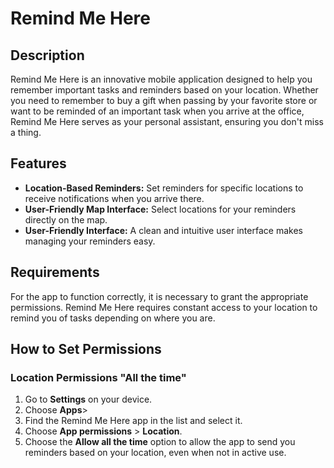 # Remind Me Here

## Description

Remind Me Here is an innovative mobile application designed to help you remember important tasks and reminders based on your location. Whether you need to remember to buy a gift when passing by your favorite store or want to be reminded of an important task when you arrive at the office, Remind Me Here serves as your personal assistant, ensuring you don't miss a thing.

## Features

- **Location-Based Reminders:** Set reminders for specific locations to receive notifications when you arrive there.
- **User-Friendly Map Interface:** Select locations for your reminders directly on the map.
- **User-Friendly Interface:** A clean and intuitive user interface makes managing your reminders easy.

## Requirements

For the app to function correctly, it is necessary to grant the appropriate permissions. Remind Me Here requires constant access to your location to remind you of tasks depending on where you are.

## How to Set Permissions

### Location Permissions "All the time"

1. Go to **Settings** on your device.
2. Choose **Apps**>
3. Find the Remind Me Here app in the list and select it.
4. Choose **App permissions** > **Location**.
5. Choose the **Allow all the time** option to allow the app to send you reminders based on your location, even when not in active use.
